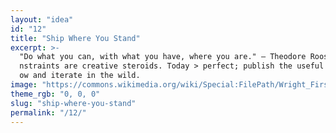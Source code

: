 ```yaml
---
layout: "idea"
id: "12"
title: "Ship Where You Stand"
excerpt: >-
  "Do what you can, with what you have, where you are." — Theodore Roosevelt. Co
  nstraints are creative steroids. Today > perfect; publish the useful version n
  ow and iterate in the wild.
image: "https://commons.wikimedia.org/wiki/Special:FilePath/Wright_First_Flight_1903Dec17_(full_restore_115).jpg"
theme_rgb: "0, 0, 0"
slug: "ship-where-you-stand"
permalink: "/12/"
---
```

<!-- TODO: Paste the full body content for this idea here. -->
